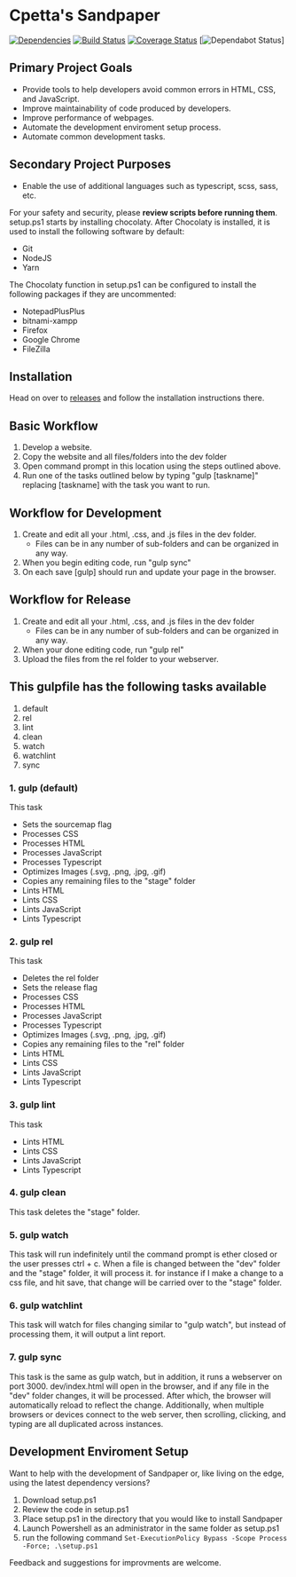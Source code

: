 # Cpetta's Sandpaper

[![Dependencies][david-svg]][david-url] [![Build Status][travis-ci-svg]][travis-ci-url] [![Coverage Status][coveralls-svg]][coveralls-url]
[![Dependabot Status][Dependabot-svg]]
## Primary Project Goals

* Provide tools to help developers avoid common errors in HTML, CSS, and JavaScript.
* Improve maintainability of code produced by developers.
* Improve performance of webpages.
* Automate the development enviroment setup process.
* Automate common development tasks.

## Secondary Project Purposes

* Enable the use of additional languages such as typescript, scss, sass, etc.

For your safety and security, please **review scripts before running them**.
setup.ps1 starts by installing chocolaty.
After Chocolaty is installed, it is used to install the following software by default:

* Git
* NodeJS
* Yarn

The Chocolaty function in setup.ps1 can be configured to install the following packages if they are uncommented:

* NotepadPlusPlus
* bitnami-xampp
* Firefox
* Google Chrome
* FileZilla

## Installation

Head on over to [releases] and follow the installation instructions there.

## Basic Workflow

1. Develop a website.
2. Copy the website and all files/folders into the dev folder
3. Open command prompt in this location using the steps outlined above.
4. Run one of the tasks outlined below by typing "gulp [taskname]" replacing [taskname] with the task you want to run.

## Workflow for Development

1. Create and edit all your .html, .css, and .js files in the dev folder.
	* Files can be in any number of sub-folders and can be organized in any way.
2. When you begin editing code, run "gulp sync"
3. On each save [gulp] should run and update your page in the browser.

## Workflow for Release

1. Create and edit all your .html, .css, and .js files in the dev folder
	* Files can be in any number of sub-folders and can be organized in any way.
2. When your done editing code, run "gulp rel"
3. Upload the files from the rel folder to your webserver.

## This gulpfile has the following tasks available

1. default
2. rel
3. lint
4. clean
5. watch
6. watchlint
7. sync

### 1. gulp (default)

This task

* Sets the sourcemap flag
* Processes CSS
* Processes HTML
* Processes JavaScript
* Processes Typescript
* Optimizes Images (.svg, .png, .jpg, .gif)
* Copies any remaining files to the "stage" folder
* Lints HTML
* Lints CSS
* Lints JavaScript
* Lints Typescript

### 2. gulp rel

This task

* Deletes the rel folder
* Sets the release flag
* Processes CSS
* Processes HTML
* Processes JavaScript
* Processes Typescript
* Optimizes Images (.svg, .png, .jpg, .gif)
* Copies any remaining files to the "rel" folder
* Lints HTML
* Lints CSS
* Lints JavaScript
* Lints Typescript

### 3. gulp lint

This task

* Lints HTML
* Lints CSS
* Lints JavaScript
* Lints Typescript

### 4. gulp clean

This task deletes the "stage" folder.

### 5. gulp watch

This task will run indefinitely until the command prompt is ether closed or the user presses ctrl + c.
When a file is changed between the "dev" folder and the "stage" folder, it will process it.
for instance if I make a change to a css file, and hit save, that change will be carried over to the "stage" folder.

### 6. gulp watchlint

This task will watch for files changing similar to "gulp watch", but instead of processing them, it will output a lint report.

### 7. gulp sync

This task is the same as gulp watch, but in addition, it runs a webserver on port 3000.
dev/index.html will open in the browser, and if any file in the "dev" folder changes, it will be processed. After which, the browser will automatically reload to reflect the change.
Additionally, when multiple browsers or devices connect to the web server, then scrolling, clicking, and typing are all duplicated across instances.

## Development Enviroment Setup

Want to help with the development of Sandpaper or, like living on the edge, using the latest dependency versions?

1. Download setup.ps1
2. Review the code in setup.ps1
3. Place setup.ps1 in the directory that you would like to install Sandpaper
4. Launch Powershell as an administrator in the same folder as setup.ps1
5. run the following command `Set-ExecutionPolicy Bypass -Scope Process -Force; .\setup.ps1`

Feedback and suggestions for improvments are welcome.

[releases]: https://github.com/cpetta/sandpaper/releases
[david-svg]: https://david-dm.org/cpetta/sandpaper.svg
[david-url]: https://david-dm.org/cpetta/sandpaper
[travis-ci-svg]: https://travis-ci.org/cpetta/sandpaper.svg?branch=master
[travis-ci-url]: https://travis-ci.org/cpetta/sandpaper
[coveralls-svg]: https://coveralls.io/repos/github/cpetta/sandpaper/badge.svg?branch=master
[coveralls-url]: https://coveralls.io/github/cpetta/sandpaper?branch=master
[Dependabot-svg]: https://api.dependabot.com/badges/status?host=github&repo=cpetta/sandpaper
[Dependabot-url]: https://dependabot.com
